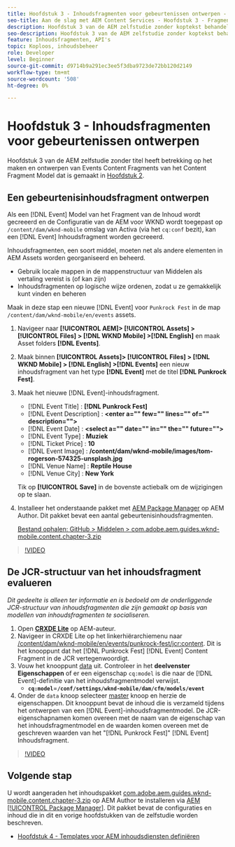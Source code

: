 ```yaml
---
title: Hoofdstuk 3 - Inhoudsfragmenten voor gebeurtenissen ontwerpen - Inhoudsservices
seo-title: Aan de slag met AEM Content Services - Hoofdstuk 3 - Fragmenten voor gebeurtenisinhoud ontwerpen
description: Hoofdstuk 3 van de AEM zelfstudie zonder koptekst behandelt het maken en ontwerpen van gebeurtenisinhoudfragmenten van het model voor inhoudsfragmenten dat in hoofdstuk 2 is gemaakt.
seo-description: Hoofdstuk 3 van de AEM zelfstudie zonder koptekst behandelt het maken en ontwerpen van gebeurtenisinhoudfragmenten van het model voor inhoudsfragmenten dat in hoofdstuk 2 is gemaakt.
feature: Inhoudsfragmenten, API's
topic: Koploos, inhoudsbeheer
role: Developer
level: Beginner
source-git-commit: d9714b9a291ec3ee5f3dba9723de72bb120d2149
workflow-type: tm+mt
source-wordcount: '508'
ht-degree: 0%

---
```



# Hoofdstuk 3 - Inhoudsfragmenten voor gebeurtenissen ontwerpen

Hoofdstuk 3 van de AEM zelfstudie zonder titel heeft betrekking op het maken en ontwerpen van Events Content Fragments van het Content Fragment Model dat is gemaakt in [Hoofdstuk 2](./chapter-2.md).

## Een gebeurtenisinhoudsfragment ontwerpen

Als een [!DNL Event] Model van het Fragment van de Inhoud wordt gecreeerd en de Configuratie van de AEM voor WKND wordt toegepast op `/content/dam/wknd-mobile` omslag van Activa (via het `cq:conf` bezit), kan een [!DNL Event] Inhoudsfragment worden gecreeerd.

Inhoudsfragmenten, een soort middel, moeten net als andere elementen in AEM Assets worden georganiseerd en beheerd.

* Gebruik locale mappen in de mappenstructuur van Middelen als vertaling vereist is (of kan zijn)
* Inhoudsfragmenten op logische wijze ordenen, zodat u ze gemakkelijk kunt vinden en beheren

Maak in deze stap een nieuwe [!DNL Event] voor `Punkrock Fest` in de map `/content/dam/wknd-mobile/en/events` assets.

1. Navigeer naar **[!UICONTROL AEM]> [!UICONTROL Assets] > [!UICONTROL Files] > [!DNL WKND Mobile] >[!DNL English]** en maak Asset folders **[!DNL Events]**.
1. Maak binnen **[!UICONTROL Assets]> [!UICONTROL Files] > [!DNL WKND Mobile] > [!DNL English] >[!DNL Events]** een nieuw inhoudsfragment van het type **[!DNL Event]** met de titel **[!DNL Punkrock Fest]**.
1. Maak het nieuwe [!DNL Event]-inhoudsfragment.

   * [!DNL Event Title] : **[!DNL Punkrock Fest]**
   * [!DNL Event Description] :  **&lt;enter a=&quot;&quot; few=&quot;&quot; lines=&quot;&quot; of=&quot;&quot; description=&quot;&quot;>**
   * [!DNL Event Date] :  **&lt;select a=&quot;&quot; date=&quot;&quot; in=&quot;&quot; the=&quot;&quot; future=&quot;&quot;>**
   * [!DNL Event Type] :  **Muziek**
   * [!DNL Ticket Price] :  **10**
   * [!DNL Event Image] :  **/content/dam/wknd-mobile/images/tom-rogerson-574325-unsplash.jpg**
   * [!DNL Venue Name] :  **Reptile House**
   * [!DNL Venue City] :  **New York**

   Tik op **[!UICONTROL Save]** in de bovenste actiebalk om de wijzigingen op te slaan.

1. Installeer het onderstaande pakket met [AEM Package Manager](http://localhost:4502/crx/packmgr/index.jsp) op AEM Author. Dit pakket bevat een aantal gebeurtenisinhoudsfragmenten.

   [Bestand ophalen: GitHub > Middelen > com.adobe.aem.guides.wknd-mobile.content.chapter-3.zip](https://github.com/adobe/aem-guides-wknd-mobile/releases/latest)

>[!VIDEO](https://video.tv.adobe.com/v/28338/?quality=12&learn=on)

## De JCR-structuur van het inhoudsfragment evalueren

*Dit gedeelte is alleen ter informatie en is bedoeld om de onderliggende JCR-structuur van inhoudsfragmenten die zijn gemaakt op basis van modellen van inhoudsfragmenten te socialiseren.*

1. Open **[CRXDE Lite](http://localhost:4502/crx/de/index.jsp)** op AEM-auteur.
1. Navigeer in CRXDE Lite op het linkerhiërarchiemenu naar [/content/dam/wknd-mobile/en/events/punkrock-fest/jcr:content](http://localhost:4502/crx/de/index.jsp#/content/dam/wknd-mobile/en/events/punkrock-fest/jcr:content). Dit is het knooppunt dat het [!DNL Punkrock Fest] [!DNL Event] Content Fragment in de JCR vertegenwoordigt.
1. Vouw het knooppunt [data](http://localhost:4502/crx/de/index.jsp#/content/dam/wknd-mobile/en/events/punkrock-fest/jcr:content/data/master) uit.
Controleer in het **deelvenster Eigenschappen** of er een eigenschap `cq:model` is die naar de [!DNL Event]-definitie van het inhoudsfragmentmodel verwijst.
   * **`cq:model`**=**`/conf/settings/wknd-mobile/dam/cfm/models/event`**
1. Onder de `data` knoop selecteer [master](http://localhost:4502/crx/de/index.jsp#/content/dam/wknd-mobile/en/events/punkrock-fest/jcr:content/data/master) knoop en herzie de eigenschappen. Dit knooppunt bevat de inhoud die is verzameld tijdens het ontwerpen van een [!DNL Event]-inhoudsfragmentmodel. De JCR-eigenschapnamen komen overeen met de naam van de eigenschap van het inhoudsfragmentmodel en de waarden komen overeen met de geschreven waarden van het &quot;[!DNL Punkrock Fest]&quot; [!DNL Event] Inhoudsfragment.

>[!VIDEO](https://video.tv.adobe.com/v/28356/?quality=12&learn=on)

## Volgende stap

U wordt aangeraden het inhoudspakket [com.adobe.aem.guides.wknd-mobile.content.chapter-3.zip](https://github.com/adobe/aem-guides-wknd-mobile/releases/latest) op AEM Author te installeren via [AEM [!UICONTROL Package Manager]](http://localhost:4502/crx/packmgr/index.jsp). Dit pakket bevat de configuraties en inhoud die in dit en vorige hoofdstukken van de zelfstudie worden beschreven.

* [Hoofdstuk 4 - Templates voor AEM inhoudsdiensten definiëren](./chapter-4.md)
